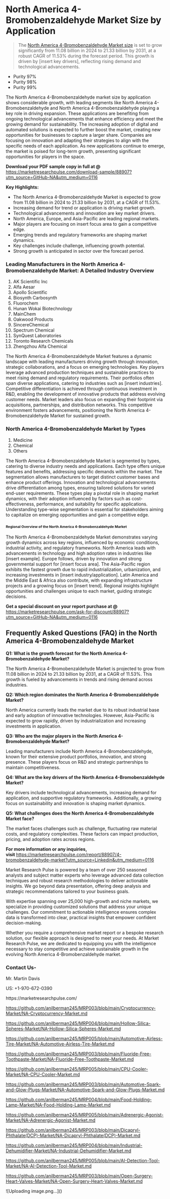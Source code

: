 <h1>North America 4-Bromobenzaldehyde Market&nbsp;Size by Application</h1><blockquote><p>The <a href="https://marketresearchpulse.com/download-sample/88907?utm_source=GitHub-NA&amp;utm_medium=0116">North America 4-Bromobenzaldehyde Market size</a> is set to grow significantly from 11.08 billion in 2024 to 21.33 billion by 2031, at a robust CAGR of 11.53% during the forecast period. This growth is driven by [insert key drivers], reflecting rising demand and technological advancements.</p></blockquote><ul><li>Purity 97%<li> Purity 98%<li> Purity 99%</li></ul><p>The North America 4-Bromobenzaldehyde market size by application shows considerable growth, with leading segments like North America 4-Bromobenzaldehyde and North America 4-Bromobenzaldehyde playing a key role in driving expansion. These applications are benefiting from ongoing technological advancements that enhance efficiency and meet the growing demand for sustainability. The increasing adoption of digital and automated solutions is expected to further boost the market, creating new opportunities for businesses to capture a larger share. Companies are focusing on innovation and adapting their strategies to align with the specific needs of each application. As new applications continue to emerge, the market is poised for long-term growth, presenting significant opportunities for players in the space.</p><p><strong>Download your PDF sample copy in full at @ </strong><a href="https://marketresearchpulse.com/download-sample/88907?utm_source=GitHub-NA&amp;utm_medium=0116">https://marketresearchpulse.com/download-sample/88907?utm_source=GitHub-NA&amp;utm_medium=0116</a></p><p><strong>Key Highlights: </strong></p><ul><li>The North America 4-Bromobenzaldehyde Market is expected to grow from 11.08 billion in 2024 to 21.33 billion by 2031, at a CAGR of 11.53%.</li><li>Increasing demand for trend or application is driving market growth.</li><li>Technological advancements and innovation are key market drivers.</li><li>North America, Europe, and Asia-Pacific are leading regional markets.</li><li>Major players are focusing on insert focus area to gain a competitive edge.</li><li>Emerging trends and regulatory frameworks are shaping market dynamics.</li><li>Key challenges include challenge, influencing growth potential.</li><li>Strong growth is anticipated in sector over the forecast period.</li></ul><h3>Leading Manufacturers in the North America 4-Bromobenzaldehyde Market: A Detailed Industry Overview</h3><ol><li>AK Scientific Inc</li><li>Alfa Aesar</li><li>Apollo Scientific</li><li>Biosynth Carbosynth</li><li>Fluorochem</li><li>Hunan Wokai Biotechnology</li><li>MainChem</li><li>Oakwood Products</li><li>SincereChemical</li><li>Spectrum Chemical</li><li>SynQuest Laboratories</li><li>Toronto Research Chemicals</li><li>Zhengzhou Alfa Chemical</li></ol><div class="flex max-w-full flex-col flex-grow"><div class="min-h-8 text-message flex w-full flex-col items-end gap-2 whitespace-normal break-words [.text-message+&amp;]:mt-5" dir="auto" data-message-author-role="assistant" data-message-id="fd8432e4-4910-450d-b182-61b7bfb0a01f" data-message-model-slug="gpt-4o"><div class="flex w-full flex-col gap-1 empty:hidden first:pt-[3px]"><div class="markdown prose w-full break-words dark:prose-invert light"><p>The North America 4-Bromobenzaldehyde Market features a dynamic landscape with leading manufacturers driving growth through innovation, strategic collaborations, and a focus on emerging technologies. Key players leverage advanced production techniques and sustainable practices to meet rising demand and regulatory requirements. Their portfolios often span diverse applications, catering to industries such as [insert industries]. Competitive differentiation is achieved through continuous investment in R&amp;D, enabling the development of innovative products that address evolving customer needs. Market leaders also focus on expanding their footprint via acquisitions, partnerships, and distribution networks. This competitive environment fosters advancements, positioning the North America 4-Bromobenzaldehyde Market for sustained growth.</p></div></div></div></div><h3>North America 4-Bromobenzaldehyde Market by Types</h3><ol><li>Medicine<li> Chemical<li> Others</li></ol><div class="flex max-w-full flex-col flex-grow"><div class="min-h-8 text-message flex w-full flex-col items-end gap-2 whitespace-normal break-words [.text-message+&amp;]:mt-5" dir="auto" data-message-author-role="assistant" data-message-id="084470be-0bb7-4664-bddf-5156b4f41249" data-message-model-slug="gpt-4o-mini"><div class="flex w-full flex-col gap-1 empty:hidden first:pt-[3px]"><div class="markdown prose w-full break-words dark:prose-invert light"><p>The North America 4-Bromobenzaldehyde Market is segmented by types, catering to diverse industry needs and applications. Each type offers unique features and benefits, addressing specific demands within the market. The segmentation allows manufacturers to target distinct customer bases and enhance product offerings. Innovation and technological advancements drive differentiation among types, ensuring tailored solutions for varied end-user requirements. These types play a pivotal role in shaping market dynamics, with their adoption influenced by factors such as cost-effectiveness, performance, and suitability for specific applications. Understanding type-wise segmentation is essential for stakeholders aiming to capitalize on emerging opportunities and gain a competitive edge.</p></div></div></div></div><h3><span style="font-size: 11px;">Regional Overview of the North America 4-Bromobenzaldehyde Market</span></h3><div class="flex max-w-full flex-col flex-grow"><div class="min-h-8 text-message flex w-full flex-col items-end gap-2 whitespace-normal break-words [.text-message+&amp;]:mt-5" dir="auto" data-message-author-role="assistant" data-message-id="e9038762-ce64-4e30-91c9-9bd413514231" data-message-model-slug="gpt-4o-mini"><div class="flex w-full flex-col gap-1 empty:hidden first:pt-[3px]"><div class="markdown prose w-full break-words dark:prose-invert light"><p>The North America 4-Bromobenzaldehyde Market demonstrates varying growth dynamics across key regions, influenced by economic conditions, industrial activity, and regulatory frameworks. North America leads with advancements in technology and high adoption rates in industries like [insert example]. Europe follows, driven by innovation and strong governmental support for [insert focus area]. The Asia-Pacific region exhibits the fastest growth due to rapid industrialization, urbanization, and increasing investments in [insert industry/application]. Latin America and the Middle East &amp; Africa also contribute, with expanding infrastructure projects and a growing focus on [insert trend]. Regional insights highlight opportunities and challenges unique to each market, guiding strategic decisions.</p></div></div></div></div><p><strong>Get a special discount on your report purchase at @ </strong><a href="https://marketresearchpulse.com/ask-for-discount/88907?utm_source=GitHub-NA&amp;utm_medium=0116">https://marketresearchpulse.com/ask-for-discount/88907?utm_source=GitHub-NA&amp;utm_medium=0116</a></p><h2>Frequently Asked Questions (FAQ) in the North America 4-Bromobenzaldehyde Market</h2><p><strong>Q1: What is the growth forecast for the North America 4-Bromobenzaldehyde Market?</strong></p><p>The North America 4-Bromobenzaldehyde Market is projected to grow from 11.08 billion in 2024 to 21.33 billion by 2031, at a CAGR of 11.53%. This growth is fueled by advancements in trends and rising demand across industries.</p><p><strong>Q2: Which region dominates the North America 4-Bromobenzaldehyde Market?</strong></p><p>North America currently leads the market due to its robust industrial base and early adoption of innovative technologies. However, Asia-Pacific is expected to grow rapidly, driven by industrialization and increasing investments in application.</p><p><strong>Q3: Who are the major players in the North America 4-Bromobenzaldehyde Market?</strong></p><p>Leading manufacturers include North America 4-Bromobenzaldehyde, known for their extensive product portfolios, innovation, and strong presence. These players focus on R&amp;D and strategic partnerships to maintain competitiveness.</p><p><strong>Q4: What are the key drivers of the North America 4-Bromobenzaldehyde Market?</strong></p><p>Key drivers include technological advancements, increasing demand for application, and supportive regulatory frameworks. Additionally, a growing focus on sustainability and innovation is shaping market dynamics.</p><p><strong>Q5: What challenges does the North America 4-Bromobenzaldehyde Market face?</strong></p><p>The market faces challenges such as challenge, fluctuating raw material costs, and regulatory complexities. These factors can impact production, pricing, and adoption rates across regions.</p><p><strong>For more information or any inquiries, visit&nbsp;</strong><a href="https://marketresearchpulse.com/report/88907/4-bromobenzaldehyde-market?utm_source=Linkedin&utm_medium=0116">https://marketresearchpulse.com/report/88907/4-bromobenzaldehyde-market?utm_source=Linkedin&utm_medium=0116</a></p><p>Market Research Pulse is powered by a team of over 250 seasoned analysts and subject matter experts who leverage advanced data collection techniques and robust research methodologies to deliver actionable insights. We go beyond data presentation, offering deep analysis and strategic recommendations tailored to your business goals.</p><p>With expertise spanning over 25,000 high-growth and niche markets, we specialize in providing customized solutions that address your unique challenges. Our commitment to actionable intelligence ensures complex data is transformed into clear, practical insights that empower confident decision-making.</p><p>Whether you require a comprehensive market report or a bespoke research solution, our flexible approach is designed to meet your needs. At Market Research Pulse, we are dedicated to equipping you with the intelligence necessary to stay competitive and achieve sustainable growth in the evolving North America 4-Bromobenzaldehyde market.</p><h3><strong>Contact Us-</strong></h3><p>Mr. Martin Davis</p><p>US: +1-970-672-0390</p><p>https://marketresearchpulse.com/</p><p><a href="https://github.com/anilberman245/MRP003/blob/main/Cryptocurrency-Market/NA-Cryptocurrency-Market.md">https://github.com/anilberman245/MRP003/blob/main/Cryptocurrency-Market/NA-Cryptocurrency-Market.md</a></p><p><a href="https://github.com/anilberman245/MRP004/blob/main/Hollow-Silica-Spheres-Market/NA-Hollow-Silica-Spheres-Market.md">https://github.com/anilberman245/MRP004/blob/main/Hollow-Silica-Spheres-Market/NA-Hollow-Silica-Spheres-Market.md</a></p><p><a href="https://github.com/anilberman245/MRP005/blob/main/Automotive-Airless-Tire-Market/NA-Automotive-Airless-Tire-Market.md">https://github.com/anilberman245/MRP005/blob/main/Automotive-Airless-Tire-Market/NA-Automotive-Airless-Tire-Market.md</a></p><p><a href="https://github.com/anilberman245/MRP003/blob/main/Fluoride-Free-Toothpaste-Market/NA-Fluoride-Free-Toothpaste-Market.md">https://github.com/anilberman245/MRP003/blob/main/Fluoride-Free-Toothpaste-Market/NA-Fluoride-Free-Toothpaste-Market.md</a></p><p><a href="https://github.com/anilberman245/MRP005/blob/main/CPU-Cooler-Market/NA-CPU-Cooler-Market.md">https://github.com/anilberman245/MRP005/blob/main/CPU-Cooler-Market/NA-CPU-Cooler-Market.md</a></p><p><a href="https://github.com/anilberman245/MRP003/blob/main/Automotive-Spark-and-Glow-Plugs-Market/NA-Automotive-Spark-and-Glow-Plugs-Market.md">https://github.com/anilberman245/MRP003/blob/main/Automotive-Spark-and-Glow-Plugs-Market/NA-Automotive-Spark-and-Glow-Plugs-Market.md</a></p><p><a href="https://github.com/anilberman245/MRP004/blob/main/Food-Holding-Lamp-Market/NA-Food-Holding-Lamp-Market.md">https://github.com/anilberman245/MRP004/blob/main/Food-Holding-Lamp-Market/NA-Food-Holding-Lamp-Market.md</a></p><p><a href="https://github.com/anilberman245/MRP005/blob/main/Adrenergic-Agonist-Market/NA-Adrenergic-Agonist-Market.md">https://github.com/anilberman245/MRP005/blob/main/Adrenergic-Agonist-Market/NA-Adrenergic-Agonist-Market.md</a></p><p><a href="https://github.com/anilberman245/MRP003/blob/main/Dicapryl-Phthalate(DCP)-Market/NA-Dicapryl-Phthalate(DCP)-Market.md">https://github.com/anilberman245/MRP003/blob/main/Dicapryl-Phthalate(DCP)-Market/NA-Dicapryl-Phthalate(DCP)-Market.md</a></p><p><a href="https://github.com/anilberman245/MRP004/blob/main/Industrial-Dehumidifier-Market/NA-Industrial-Dehumidifier-Market.md">https://github.com/anilberman245/MRP004/blob/main/Industrial-Dehumidifier-Market/NA-Industrial-Dehumidifier-Market.md</a></p><p><a href="https://github.com/anilberman245/MRP005/blob/main/AI-Detection-Tool-Market/NA-AI-Detection-Tool-Market.md">https://github.com/anilberman245/MRP005/blob/main/AI-Detection-Tool-Market/NA-AI-Detection-Tool-Market.md</a></p><p><a href="https://github.com/anilberman245/MRP003/blob/main/Open-Surgery-Heart-Valves-Market/NA-Open-Surgery-Heart-Valves-Market.md">https://github.com/anilberman245/MRP003/blob/main/Open-Surgery-Heart-Valves-Market/NA-Open-Surgery-Heart-Valves-Market.md</a></p>
![Uploading image.png…]()
